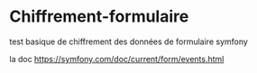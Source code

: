 # Chiffrement-formulaire
test basique de chiffrement des données de formulaire symfony 


la doc https://symfony.com/doc/current/form/events.html
